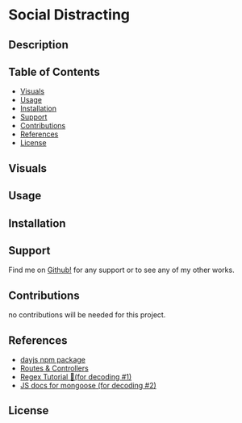 # Social Distracting

## Description 
<!-- [Social Distracting](https://github.com/TheR16H/social18) -->

## Table of Contents

- [Visuals](#visuals)
- [Usage](#usage)
- [Installation](#installation)
- [Support](#support)
- [Contributions](#contributions)
- [References](#references)
- [License](#license)

## Visuals
 <!-- ![Screenshot](./public/assets/images/Visual-1-SS.png)
![gif](./public/assets/images/visual2.gif) 
![DEMO VIDEO](google.com) ⬅ Click me -->

## Usage
<!-- the intended usage -->

## Installation
<!-- to install any of the required npm packages just run the following command in your terminal. 
```
npm i
``` 
then 
``` 
npm run start
```-->

## Support
Find me on [Github!](https://github.com/TheR16H) for any support or to see any of my other works.

## Contributions
no contributions will be needed for this project.

## References
- [dayjs npm package](https://www.npmjs.com/package/dayjs)
- [Routes & Controllers](https://developer.mozilla.org/en-US/docs/Learn/Server-side/Express_Nodejs/routes)
- [Regex Tutorial 🫶(for decoding #1)](https://gist.github.com/TheR16H/97fa17362b404211b7b5b985513e3549)
- [JS docs for mongoose (for decoding #2)](https://masteringjs.io/tutorials/mongoose/mongoose-validate-unique-email)


## License
<!-- MIT License 🔔

Copyright (c) 2024 Rashawn Hall

Permission is hereby granted, free of charge, to any person obtaining a copy
of this software and associated documentation files (the "Software"), to deal
in the Software without restriction, including without limitation the rights
to use, copy, modify, merge, publish, distribute, sublicense, and/or sell
copies of the Software, and to permit persons to whom the Software is
furnished to do so, subject to the following conditions:

The above copyright notice and this permission notice shall be included in all
copies or substantial portions of the Software.

THE SOFTWARE IS PROVIDED "AS IS", WITHOUT WARRANTY OF ANY KIND, EXPRESS OR
IMPLIED, INCLUDING BUT NOT LIMITED TO THE WARRANTIES OF MERCHANTABILITY,
FITNESS FOR A PARTICULAR PURPOSE AND NONINFRINGEMENT. IN NO EVENT SHALL THE
AUTHORS OR COPYRIGHT HOLDERS BE LIABLE FOR ANY CLAIM, DAMAGES OR OTHER
LIABILITY, WHETHER IN AN ACTION OF CONTRACT, TORT OR OTHERWISE, ARISING FROM,
OUT OF OR IN CONNECTION WITH THE SOFTWARE OR THE USE OR OTHER DEALINGS IN THE
SOFTWARE. -->